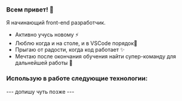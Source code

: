 ### Всем привет! 👋
Я начинающий front-end разработчик.

- Активно учусь новому ⚡
- Люблю когда и на столе, и в VSCode порядок🌱
- Прыгаю от радости, когда код работает ✨
- Мечтаю после окончания обучения найти супер-команду для дальнейшей работы 👯

### Использую в работе следующие технологии:
--- допишу чуть позже ---

<!--
**Smolib/Smolib** is a ✨ _special_ ✨ repository because its `README.md` (this file) appears on your GitHub profile.

Here are some ideas to get you started:

- 🔭 I’m currently working on ...
- 🌱 I’m currently learning ...
- 👯 I’m looking to collaborate on ...
- 🤔 I’m looking for help with ...
- 💬 Ask me about ...
- 📫 How to reach me: ...
- 😄 Pronouns: ...
- ⚡ Fun fact: ...
-->

